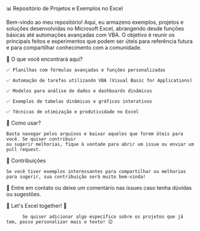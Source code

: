 
📊 Repositório de Projetos e Exemplos no Excel



Bem-vindo ao meu repositório! Aqui, eu armazeno exemplos, projetos e soluções desenvolvidas no Microsoft Excel, abrangendo desde funções básicas até automações avançadas com VBA. O objetivo é reunir os principais feitos e experimentos que podem ser úteis para referência futura e para compartilhar conhecimento com a comunidade.

📌 O que você encontrará aqui?


    ✅ Planilhas com fórmulas avançadas e funções personalizadas
    
    ✅ Automação de tarefas utilizando VBA (Visual Basic for Applications)
  
    ✅ Modelos para análise de dados e dashboards dinâmicos
    
    ✅ Exemplos de tabelas dinâmicas e gráficos interativos
  
    ✅ Técnicas de otimização e produtividade no Excel
  

🚀 Como usar?

    Basta navegar pelos arquivos e baixar aqueles que forem úteis para você. Se quiser contribuir 
    ou sugerir melhorias, fique à vontade para abrir um issue ou enviar um pull request.

📢 Contribuições

    Se você tiver exemplos interessantes para compartilhar ou melhorias para sugerir, sua contribuição será muito bem-vinda!

📧 Entre em contato ou deixe um comentário nas issues caso tenha dúvidas ou sugestões.

🎯 Let's Excel together! 🚀


          Se quiser adicionar algo específico sobre os projetos que já tem, posso personalizar mais o texto! 😊
